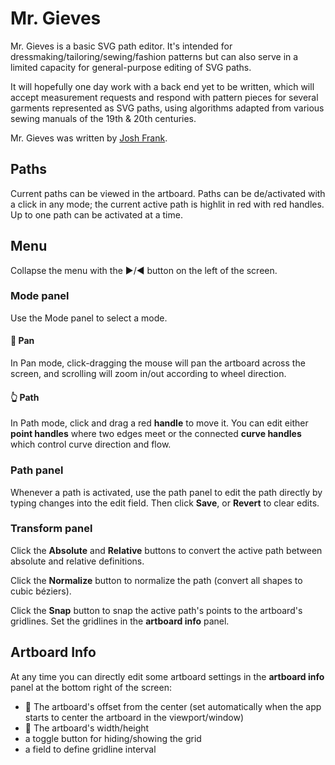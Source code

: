 # Mr. Gieves

Mr. Gieves is a basic SVG path editor. It's intended for dressmaking/tailoring/sewing/fashion patterns but can also serve in a limited capacity for general-purpose editing of SVG paths.

It will hopefully one day work with a back end yet to be written, which will accept measurement requests and respond with pattern pieces for several garments represented as SVG paths, using algorithms adapted from various sewing manuals of the 19th & 20th centuries.

Mr. Gieves was written by [Josh Frank](https://github.com/facebook/create-react-app). 

## Paths

Current paths can be viewed in the artboard. Paths can be de/activated with a click in any mode; the current active path is highlit in red with red handles. Up to one path can be activated at a time.

## Menu

Collapse the menu with the ▶/◀ button on the left of the screen.

### Mode panel

Use the Mode panel to select a mode.

#### 🎥 Pan

In Pan mode, click-dragging the mouse will pan the artboard across the screen, and scrolling will zoom in/out according to wheel direction.

#### 👆 Path

In Path mode, click and drag a red **handle** to move it. You can edit either **point handles** where two edges meet or the connected **curve handles** which control curve direction and flow.

### Path panel

Whenever a path is activated, use the path panel to edit the path directly by typing changes into the edit field. Then click **Save**, or **Revert** to clear edits.

### Transform panel

Click the **Absolute** and **Relative** buttons to convert the active path between absolute and relative definitions. 

Click the **Normalize** button to normalize the path (convert all shapes to cubic béziers).

Click the **Snap** button to snap the active path's points to the artboard's gridlines. Set the gridlines in the **artboard info** panel.

## Artboard Info

At any time you can directly edit some artboard settings in the **artboard info** panel at the bottom right of the screen:
- 🤚 The artboard's offset from the center (set automatically when the app starts to center the artboard in the viewport/window)
- 📏 The artboard's width/height
- a toggle button for hiding/showing the grid
- a field to define gridline interval
